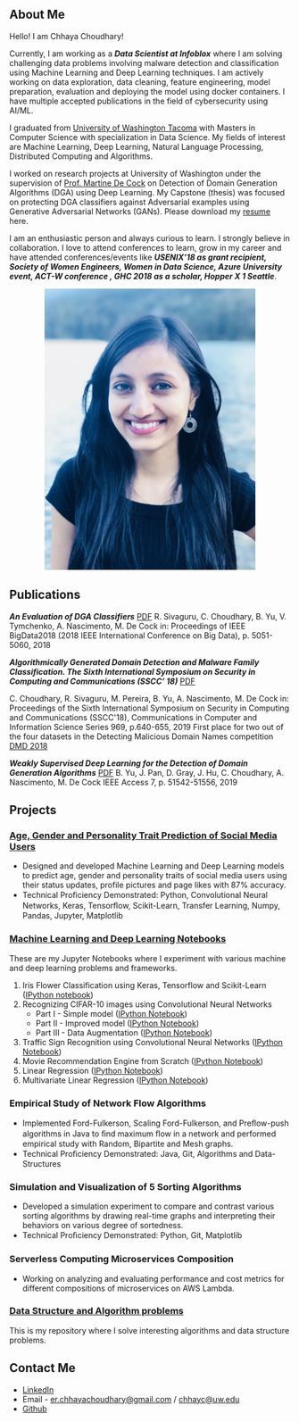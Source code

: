 ## About Me

Hello! I am Chhaya Choudhary!

Currently, I am working as a **_Data Scientist at Infoblox_** where I am solving challenging data problems involving malware detection and classification using Machine Learning and Deep Learning techniques. I am actively working on data exploration, data cleaning, feature engineering, model preparation, evaluation and deploying the model using docker containers. I have multiple accepted publications in the field of cybersecurity using AI/ML. 

I graduated from [University of Washington Tacoma](https://www.tacoma.uw.edu/) with Masters in Computer Science with specialization in Data Science. My fields of interest are Machine Learning, Deep Learning, Natural Language Processing, Distributed Computing and Algorithms. 

I worked on research projects at University of Washington under the supervision of [Prof. Martine De Cock](https://www.tacoma.uw.edu/institute-technology/martine-de-cock-phd) on Detection of Domain Generation Algorithms (DGA) using Deep Learning. My Capstone (thesis) was focused on protecting DGA classifiers against Adversarial examples using Generative Adversarial Networks (GANs). Please download my [resume](https://github.com/chhayac/chhayac.github.io/blob/master/Chhaya_Choudhary_GHCScholar_DS.pdf) here.



I am an enthusiastic person and always curious to learn. I strongly believe in collaboration. I love to attend conferences to learn, grow in my career and have attended conferences/events like **_USENIX’18 as grant recipient, Society of Women Engineers, Women in Data Science, Azure University event, ACT-W conference , GHC 2018 as a scholar, Hopper X 1 Seattle_**.

<p align="center">
<img src="https://raw.githubusercontent.com/chhayac/chhayac.github.io/master/profile_pic.jpeg" width="378px" height="504px">
</p>
														    
## Publications

**_An Evaluation of DGA Classifiers_** [PDF](http://faculty.washington.edu/mdecock/papers/rsivaguru2018a.pdf)
R. Sivaguru, C. Choudhary, B. Yu, V. Tymchenko, A. Nascimento, M. De Cock
in: Proceedings of IEEE BigData2018 (2018 IEEE International Conference on Big Data), p. 5051-5060, 2018


 **_Algorithmically Generated Domain Detection and Malware Family Classification.
The Sixth International Symposium on Security in Computing and Communications (SSCC’ 18)_** [PDF](http://faculty.washington.edu/mdecock/papers/cchoudhary2018a.pdf)


C. Choudhary, R. Sivaguru, M. Pereira, B. Yu, A. Nascimento, M. De Cock
in: Proceedings of the Sixth International Symposium on Security in Computing and Communications (SSCC'18), Communications in Computer and Information Science Series 969, p.640-655, 2019
First place for two out of the four datasets in the Detecting Malicious Domain Names competition [DMD 2018](https://nlp.amrita.edu/DMD2018/) 


**_Weakly Supervised Deep Learning for the Detection of Domain Generation Algorithms_** [PDF](https://ieeexplore.ieee.org/document/8691763)
B. Yu, J. Pan, D. Gray, J. Hu, C. Choudhary, A. Nascimento, M. De Cock
IEEE Access 7, p. 51542-51556, 2019


## Projects
### [Age, Gender and Personality Trait Prediction of Social Media Users](https://github.com/chhayac/Gender-Classification-Using-Images)                                
- Designed and developed Machine Learning and Deep Learning models to predict age, gender and personality traits of social media users using their status updates, profile pictures and page likes with 87% accuracy. 
- Technical Proﬁciency Demonstrated: Python, Convolutional Neural Networks, Keras, Tensorﬂow, Scikit-Learn, Transfer Learning, Numpy, Pandas, Jupyter, Matplotlib 

### [Machine Learning and Deep Learning Notebooks](https://github.com/chhayac/Machine-Learning-Notebooks)
These are my Jupyter Notebooks where I experiment with various machine and deep learning problems and frameworks.
1. Iris Flower Classification using Keras, Tensorflow and Scikit-Learn ([IPython notebook](https://github.com/chhayac/Machine-Learning-Notebooks/blob/master/Iris_flower_classification.ipynb))
2. Recognizing CIFAR-10 images using Convolutional Neural Networks
	- Part I   - Simple model ([IPython Notebook](https://github.com/chhayac/Machine-Learning-Notebooks/blob/master/Recognizing-CIFAR-10-images-Simple-Model.ipynb))
	- Part II  - Improved model ([IPython Notebook](https://github.com/chhayac/Machine-Learning-Notebooks/blob/master/Recognizing-CIFAR-10-images-Improved-Model.ipynb))
	- Part III - Data Augmentation ([IPython Notebook](https://github.com/chhayac/Machine-Learning-Notebooks/blob/master/Recognizing-CIFAR-10-images-Improved-Model-Data-Augmentation.ipynb))
3. Traffic Sign Recognition using Convolutional Neural Networks ([IPython Notebook](https://github.com/chhayac/Machine-Learning-Notebooks/blob/master/Traffic-Sign-Recognition.ipynb))
4. Movie Recommendation Engine from Scratch ([IPython Notebook](https://github.com/chhayac/Machine-Learning-Notebooks/blob/master/Movie_Recommendation_Engine.ipynb))
5. Linear Regression ([IPython Notebook](https://github.com/chhayac/Machine-Learning-Notebooks/blob/master/Linear_Regression.ipynb))
6. Multivariate Linear Regression ([IPython Notebook](https://github.com/chhayac/Machine-Learning-Notebooks/blob/master/Multivariate_Linear_Regression.ipynb))

### Empirical Study of Network Flow Algorithms                                                      
- Implemented Ford-Fulkerson, Scaling Ford-Fulkerson, and Preﬂow-push algorithms in Java to ﬁnd maximum ﬂow in a network and performed empirical study with Random, Bipartite and Mesh graphs.
- Technical Proﬁciency Demonstrated: Java, Git, Algorithms and Data-Structures 

### Simulation and Visualization of 5 Sorting Algorithms                                            
- Developed a simulation experiment to compare and contrast various sorting algorithms by drawing real-time graphs and interpreting their behaviors on various degree of sortedness. 
- Technical Proﬁciency Demonstrated: Python, Git, Matplotlib

### Serverless Computing Microservices Composition
- Working on analyzing and evaluating performance and cost metrics for different compositions of microservices on AWS Lambda.

### [Data Structure and Algorithm problems](https://github.com/chhayac/algo_and_data_structures)
This is my repository where I solve interesting algorithms and data structure problems.

## Contact Me
- [LinkedIn](https://www.linkedin.com/in/chhayachoudhary/)
- Email - er.chhayachoudhary@gmail.com / chhayc@uw.edu
- [Github](https://github.com/chhayac)



